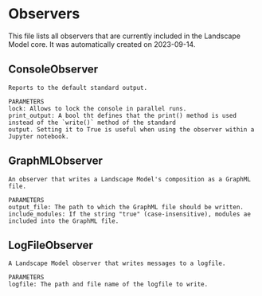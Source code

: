 # Observers
This file lists all observers that are currently included in the Landscape Model core.
It was automatically created on 2023-09-14.


## ConsoleObserver
    Reports to the default standard output.

    PARAMETERS
    lock: Allows to lock the console in parallel runs.
    print_output: A bool tht defines that the print() method is used instead of the `write()` method of the standard
    output. Setting it to True is useful when using the observer within a Jupyter notebook.
    

## GraphMLObserver
    An observer that writes a Landscape Model's composition as a GraphML file.

    PARAMETERS
    output_file: The path to which the GraphML file should be written.
    include_modules: If the string "true" (case-insensitive), modules ae included into the GraphML file.
    

## LogFileObserver
    A Landscape Model observer that writes messages to a logfile.

    PARAMETERS
    logfile: The path and file name of the logfile to write.
    